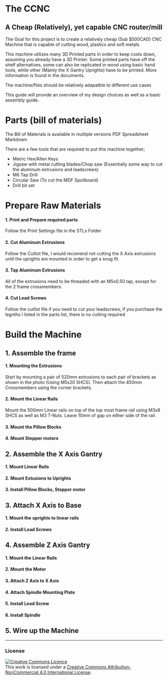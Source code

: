 # The CCNC
A Cheap (Relatively), yet capable CNC router/mill
<br> 
-----

The Goal for this project is to create a relatively cheap (Sub $500CAD) CNC Machine that is capable of cutting wood, plastics and soft metals. 

This machine utilizes many 3D Printed parts in order to keep costs down, assuming you already have a 3D Printer. Some printed parts have off the shelf alternatives, some can also be replicated in wood using basic hand tools, while other (Mainly the X Gantry Uprights) have to be printed. More information is found in the documents.

The machine/files should be relatively adapatble to different use cases

This guide will provide an overview of my design choices as well as a basic assembly guide.

# Parts (bill of materials)

The Bill of Materials is available in multiple versions
PDF
Spreadsheet
Markdown

There are a few tools that are required to put this machine together;

* Metric Hex/Allen Keys
* Jigsaw with metal cutting blades/Chop saw (Essentially some way to cut the aluminum extrusions and leadscrews)
* M6 Tap Drill
* Circular Saw (To cut the MDF Spoilboard)
* Drill bit set


# Prepare Raw Materials

#### 1. Print and Prepare required parts
Follow the Print Settings file in the STLs Folder

#### 2. Cut Aluminum Extrusions
Follow the Cutlist file, I would recomend not cutting the X Axis extrusions until the uprights are mounted in order to get a snug fit. 

#### 3. Tap Aluminum Extrusions
All of the extrusions need to be threaded with an M5x0.50 tap, except for the 2 frame crossmembers.

#### 4. Cut Lead Screws
Follow the cutlist file if you need to cut your leadscrews, if you purchase the legnths I listed in the parts list, there is no cutting required

# Build the Machine

## 1. Assemble the frame

#### 1. Mounting the Extrusions
Start by mounting a pair of 520mm extrusions to each pair of brackets as shown in the photo (Using M5x20 SHCS). Then attach the 450mm Crossmembers using the corner brackets.


#### 2. Mount the Linear Rails
Mount the 500mm Linear rails on top of the top most frame rail using M3x8 SHCS as well as M3 T-Nuts. Leave 10mm of gap on either side of the rail.

#### 3. Mount the Pillow Blocks

#### 4. Mount Stepper motors 

## 2. Assemble the X Axis Gantry

#### 1. Mount Linear Rails

#### 2. Mount Extusions to Uprights

#### 3. Install Pillow Blocks, Stepper motor

## 3. Attach X Axis to Base

#### 1. Mount the uprights to linear rails

#### 2. Install Lead Screws

## 4. Assemble Z Axis Gantry

#### 1. Mount the Linear Rails

#### 2. Mount the Motor

#### 3. Attach Z Axis to X Axis

#### 4. Attach Spindle Mounting Plate

#### 5. Install Lead Screw

#### 6. Install Spindle

## 5. Wire up the Machine







----

### License
<a rel="license" href="http://creativecommons.org/licenses/by-nc/4.0/"><img alt="Creative Commons Licence" style="border-width:0" src="https://i.creativecommons.org/l/by-nc/4.0/88x31.png" /></a><br />This work is licensed under a <a rel="license" href="http://creativecommons.org/licenses/by-nc/4.0/">Creative Commons Attribution-NonCommercial 4.0 International License</a>.

